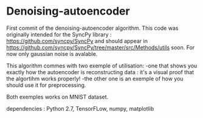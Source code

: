 # Denoising-autoencoder

First commit of the denoising-autoencoder algorithm.
This code was originally intended for the SyncPy library : https://github.com/syncpy/SyncPy and should appear in https://github.com/syncpy/SyncPy/tree/master/src/Methods/utils
soon.
For now only gaussian noise is avalable.

This algorithm commes with two exemple of utilisation:
-one that shows you exactly how the autoencoder is reconstructing data : it's a visual proof that the algortihm works properly!
-the other one is an exemple of how you should use it for preprocessing.

Both exemples works on MNIST dataset.

dependencies : Python 2.7, TensorFLow, numpy, matplotlib


